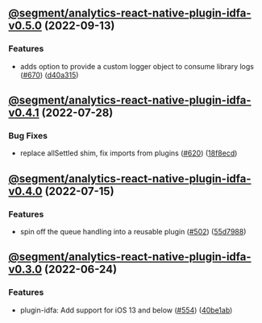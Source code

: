 ## [@segment/analytics-react-native-plugin-idfa-v0.5.0](https://github.com/segmentio/analytics-react-native/compare/@segment/analytics-react-native-plugin-idfa-v0.4.1...@segment/analytics-react-native-plugin-idfa-v0.5.0) (2022-09-13)

### Features

-   adds option to provide a custom logger object to consume library logs ([#670](https://github.com/segmentio/analytics-react-native/issues/670)) ([d40a315](https://github.com/segmentio/analytics-react-native/commit/d40a315e380cf2ce7a1f7805b85893b6370fbe6f))

## [@segment/analytics-react-native-plugin-idfa-v0.4.1](https://github.com/segmentio/analytics-react-native/compare/@segment/analytics-react-native-plugin-idfa-v0.4.0...@segment/analytics-react-native-plugin-idfa-v0.4.1) (2022-07-28)

### Bug Fixes

-   replace allSettled shim, fix imports from plugins ([#620](https://github.com/segmentio/analytics-react-native/issues/620)) ([18f8ecd](https://github.com/segmentio/analytics-react-native/commit/18f8ecdb291d8c5ecb02e087aa0043df4fc72e97))

## [@segment/analytics-react-native-plugin-idfa-v0.4.0](https://github.com/segmentio/analytics-react-native/compare/@segment/analytics-react-native-plugin-idfa-v0.3.0...@segment/analytics-react-native-plugin-idfa-v0.4.0) (2022-07-15)

### Features

-   spin off the queue handling into a reusable plugin ([#502](https://github.com/segmentio/analytics-react-native/issues/502)) ([55d7988](https://github.com/segmentio/analytics-react-native/commit/55d798821163d5a41902a6bc099b1bfcbd853a17))

## [@segment/analytics-react-native-plugin-idfa-v0.3.0](https://github.com/segmentio/analytics-react-native/compare/@segment/analytics-react-native-plugin-idfa-v0.2.1...@segment/analytics-react-native-plugin-idfa-v0.3.0) (2022-06-24)

### Features

-   plugin-idfa: Add support for iOS 13 and below ([#554](https://github.com/segmentio/analytics-react-native/issues/554)) ([40be1ab](https://github.com/segmentio/analytics-react-native/commit/40be1abbcff26871c89f0029250b3d4da7c37249))
